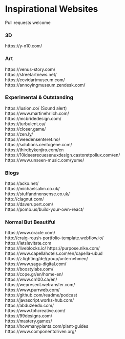 # Inspirational Websites

Pull requests welcome

<h3>3D</h2>
https://y-n10.com/ <br />

<h3>Art</h3>
https://venus-story.com/ <br />
https://streetartnews.net/ <br />
https://covidartmuseum.com/ <br />
https://annoyingmuseum.zendesk.com/ <br />

<h3>Experimental & Outstanding</h3>
https://lusion.co/ (Sound alert) <br />
https://www.martinehrlich.com/ <br />
https://mcbridedesign.com/ <br />
https://turbulent.ca/ <br />
https://closer.game/ <br />
https://zen.ly/ <br />
https://weedensenteret.no/ <br />
https://solutions.centogene.com/ <br />
https://thirdbykenjiro.com/en <br />
https://10ideesrecuesenuxdesign.castoretpollux.com/en/ <br />
https://www.unseen-music.com/yume/ <br />

<h3>Blogs</h3>
https://acko.net/ <br />
https://michaelsalim.co.uk/ <br />
https://stuffandnonsense.co.uk/ <br />
http://clagnut.com/ <br />
https://daverupert.com/ <br />
https://pomb.us/build-your-own-react/ <br />

<h3>Normal But Beautiful</h3>
https://www.oracle.com/ <br />
http://craig-roush-portfolio-template.webflow.io/ <br />
https://letslevitate.com <br />
https://liveblocks.io/
https://purpose.nike.com/ <br />
https://www.capellahotels.com/en/capella-ubud <br />
https://z.lighting/de/group/unternehmen/ <br />
https://www.saga-digital.com/ <br />
https://boostylabs.com/ <br />
https://cope.gr/en/home-en/ <br />
https://www.cn100.ca/en/ <br />
https://wepresent.wetransfer.com/ <br />
https://www.purrweb.com/ <br />
https://github.com/readme/podcast <br />
https://javascript.works-hub.com/ <br />
https://abduzeedo.com/ <br />
https://www.tbhcreative.com/ <br />
https://99designs.com/ <br />
https://mastery.games/ <br />
https://howmanyplants.com/plant-guides <br />
https://www.componentdriven.org/

